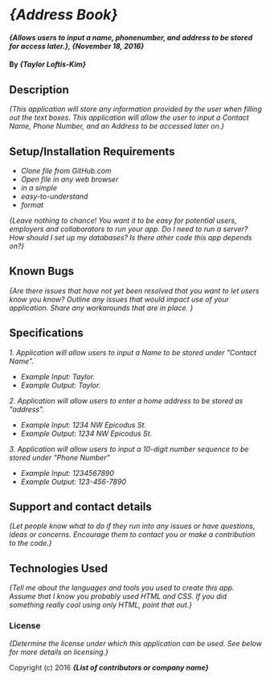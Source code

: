 # _{Address Book}_

#### _{Allows users to input a name, phonenumber, and address to be stored for access later.}, {November 18, 2016}_

#### By _**{Taylor Loftis-Kim}**_

## Description

_{This application will store any information provided by the user when filling out the text boxes. This application will allow the user to input a Contact Name, Phone Number, and an Address to be accessed later on.}_

## Setup/Installation Requirements

* _Clone file from GitHub.com_
* _Open file in any web browser_
* _in a simple_
* _easy-to-understand_
* _format_

_{Leave nothing to chance! You want it to be easy for potential users, employers and collaborators to run your app. Do I need to run a server? How should I set up my databases? Is there other code this app depends on?}_

## Known Bugs

_{Are there issues that have not yet been resolved that you want to let users know you know?  Outline any issues that would impact use of your application.  Share any workarounds that are in place. }_

## Specifications
_1. Application will allow users to input a Name to be stored under "Contact Name"._
* _Example Input: Taylor._
* _Example Output: Taylor._

_2. Application will allow users to enter a home address to be stored as "address"._
* _Example Input: 1234 NW Epicodus St._
* _Example Output: 1234 NW Epicodus St._

_3. Application will allow users to input a 10-digit number sequence to be stored under "Phone Number"_
* _Example Input: 1234567890_
* _Example Output: 123-456-7890_


## Support and contact details

_{Let people know what to do if they run into any issues or have questions, ideas or concerns.  Encourage them to contact you or make a contribution to the code.}_

## Technologies Used

_{Tell me about the languages and tools you used to create this app. Assume that I know you probably used HTML and CSS. If you did something really cool using only HTML, point that out.}_

### License

*{Determine the license under which this application can be used.  See below for more details on licensing.}*

Copyright (c) 2016 **_{List of contributors or company name}_**

